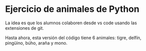 # Ejercicio de animales de Python 

La idea es que los alumnos colaboren desde vs code usando las extensiones de git.

Hasta ahora, esta versión del código tiene 6 animales: tigre, delfín, pingüino, búho, araña y mono. 